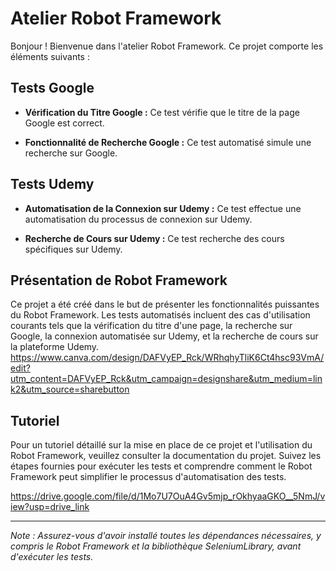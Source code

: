 # Atelier Robot Framework

Bonjour ! Bienvenue dans l'atelier Robot Framework. Ce projet comporte les éléments suivants :

## Tests Google

- **Vérification du Titre Google :** Ce test vérifie que le titre de la page Google est correct.

- **Fonctionnalité de Recherche Google :** Ce test automatisé simule une recherche sur Google.

## Tests Udemy

- **Automatisation de la Connexion sur Udemy :** Ce test effectue une automatisation du processus de connexion sur Udemy.

- **Recherche de Cours sur Udemy :** Ce test recherche des cours spécifiques sur Udemy.

## Présentation de Robot Framework

Ce projet a été créé dans le but de présenter les fonctionnalités puissantes du Robot Framework. Les tests automatisés incluent des cas d'utilisation courants tels que la vérification du titre d'une page, la recherche sur Google, la connexion automatisée sur Udemy, et la recherche de cours sur la plateforme Udemy.
https://www.canva.com/design/DAFVyEP_Rck/WRhqhyTliK6Ct4hsc93VmA/edit?utm_content=DAFVyEP_Rck&utm_campaign=designshare&utm_medium=link2&utm_source=sharebutton

## Tutoriel

Pour un tutoriel détaillé sur la mise en place de ce projet et l'utilisation du Robot Framework, veuillez consulter la documentation du projet. Suivez les étapes fournies pour exécuter les tests et comprendre comment le Robot Framework peut simplifier le processus d'automatisation des tests.

https://drive.google.com/file/d/1Mo7U7OuA4Gv5mjp_rOkhyaaGKO__5NmJ/view?usp=drive_link

---

*Note : Assurez-vous d'avoir installé toutes les dépendances nécessaires, y compris le Robot Framework et la bibliothèque SeleniumLibrary, avant d'exécuter les tests.*
